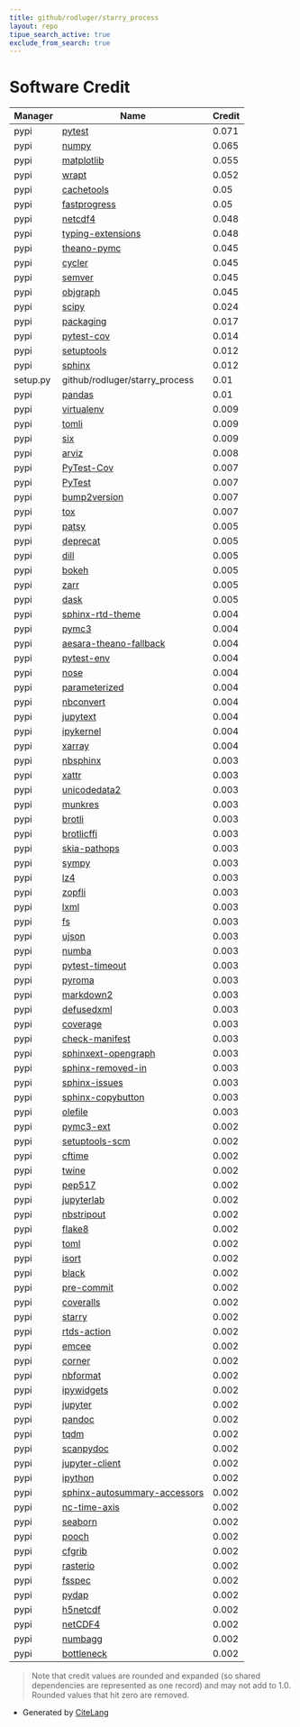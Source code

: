 ```yaml
---
title: github/rodluger/starry_process
layout: repo
tipue_search_active: true
exclude_from_search: true
---
```

# Software Credit

|Manager|Name|Credit|
|-------|----|------|
|pypi|[pytest](https://docs.pytest.org/en/latest/)|0.071|
|pypi|[numpy](https://pypi.org/project/numpy)|0.065|
|pypi|[matplotlib](https://matplotlib.org)|0.055|
|pypi|[wrapt](https://github.com/GrahamDumpleton/wrapt)|0.052|
|pypi|[cachetools](https://github.com/tkem/cachetools/)|0.05|
|pypi|[fastprogress](https://github.com/fastai/fastprogress)|0.05|
|pypi|[netcdf4](http://github.com/Unidata/netcdf4-python)|0.048|
|pypi|[typing-extensions](https://pypi.org/project/typing-extensions)|0.048|
|pypi|[theano-pymc](http://deeplearning.net/software/theano/)|0.045|
|pypi|[cycler](https://github.com/matplotlib/cycler)|0.045|
|pypi|[semver](https://github.com/python-semver/python-semver)|0.045|
|pypi|[objgraph](https://pypi.org/project/objgraph)|0.045|
|pypi|[scipy](https://pypi.org/project/scipy)|0.024|
|pypi|[packaging](https://pypi.org/project/packaging)|0.017|
|pypi|[pytest-cov](https://pypi.org/project/pytest-cov)|0.014|
|pypi|[setuptools](https://pypi.org/project/setuptools)|0.012|
|pypi|[sphinx](https://pypi.org/project/sphinx)|0.012|
|setup.py|github/rodluger/starry_process|0.01|
|pypi|[pandas](https://pypi.org/project/pandas)|0.01|
|pypi|[virtualenv](https://pypi.org/project/virtualenv)|0.009|
|pypi|[tomli](https://pypi.org/project/tomli)|0.009|
|pypi|[six](https://pypi.org/project/six)|0.009|
|pypi|[arviz](http://github.com/arviz-devs/arviz)|0.008|
|pypi|[PyTest-Cov](https://pypi.org/project/PyTest-Cov)|0.007|
|pypi|[PyTest](https://pypi.org/project/PyTest)|0.007|
|pypi|[bump2version](https://pypi.org/project/bump2version)|0.007|
|pypi|[tox](https://pypi.org/project/tox)|0.007|
|pypi|[patsy](https://github.com/pydata/patsy)|0.005|
|pypi|[deprecat](https://github.com/deprecat/deprecat)|0.005|
|pypi|[dill](https://github.com/uqfoundation/dill)|0.005|
|pypi|[bokeh](https://pypi.org/project/bokeh)|0.005|
|pypi|[zarr](https://pypi.org/project/zarr)|0.005|
|pypi|[dask](https://pypi.org/project/dask)|0.005|
|pypi|[sphinx-rtd-theme](https://pypi.org/project/sphinx-rtd-theme)|0.004|
|pypi|[pymc3](http://github.com/pymc-devs/pymc3)|0.004|
|pypi|[aesara-theano-fallback](https://github.com/exoplanet-dev/aesara-theano-fallback)|0.004|
|pypi|[pytest-env](https://github.com/MobileDynasty/pytest-env)|0.004|
|pypi|[nose](https://pypi.org/project/nose)|0.004|
|pypi|[parameterized](https://pypi.org/project/parameterized)|0.004|
|pypi|[nbconvert](https://pypi.org/project/nbconvert)|0.004|
|pypi|[jupytext](https://pypi.org/project/jupytext)|0.004|
|pypi|[ipykernel](https://pypi.org/project/ipykernel)|0.004|
|pypi|[xarray](https://github.com/pydata/xarray)|0.004|
|pypi|[nbsphinx](https://pypi.org/project/nbsphinx)|0.003|
|pypi|[xattr](https://pypi.org/project/xattr)|0.003|
|pypi|[unicodedata2](https://pypi.org/project/unicodedata2)|0.003|
|pypi|[munkres](https://pypi.org/project/munkres)|0.003|
|pypi|[brotli](https://pypi.org/project/brotli)|0.003|
|pypi|[brotlicffi](https://pypi.org/project/brotlicffi)|0.003|
|pypi|[skia-pathops](https://pypi.org/project/skia-pathops)|0.003|
|pypi|[sympy](https://pypi.org/project/sympy)|0.003|
|pypi|[lz4](https://pypi.org/project/lz4)|0.003|
|pypi|[zopfli](https://pypi.org/project/zopfli)|0.003|
|pypi|[lxml](https://pypi.org/project/lxml)|0.003|
|pypi|[fs](https://pypi.org/project/fs)|0.003|
|pypi|[ujson](https://pypi.org/project/ujson)|0.003|
|pypi|[numba](https://pypi.org/project/numba)|0.003|
|pypi|[pytest-timeout](https://pypi.org/project/pytest-timeout)|0.003|
|pypi|[pyroma](https://pypi.org/project/pyroma)|0.003|
|pypi|[markdown2](https://pypi.org/project/markdown2)|0.003|
|pypi|[defusedxml](https://pypi.org/project/defusedxml)|0.003|
|pypi|[coverage](https://pypi.org/project/coverage)|0.003|
|pypi|[check-manifest](https://pypi.org/project/check-manifest)|0.003|
|pypi|[sphinxext-opengraph](https://pypi.org/project/sphinxext-opengraph)|0.003|
|pypi|[sphinx-removed-in](https://pypi.org/project/sphinx-removed-in)|0.003|
|pypi|[sphinx-issues](https://pypi.org/project/sphinx-issues)|0.003|
|pypi|[sphinx-copybutton](https://pypi.org/project/sphinx-copybutton)|0.003|
|pypi|[olefile](https://pypi.org/project/olefile)|0.003|
|pypi|[pymc3-ext](https://github.com/exoplanet-dev/pymc3-ext)|0.002|
|pypi|[setuptools-scm](https://github.com/pypa/setuptools_scm/)|0.002|
|pypi|[cftime](https://pypi.org/project/cftime)|0.002|
|pypi|[twine](https://pypi.org/project/twine)|0.002|
|pypi|[pep517](https://pypi.org/project/pep517)|0.002|
|pypi|[jupyterlab](https://pypi.org/project/jupyterlab)|0.002|
|pypi|[nbstripout](https://pypi.org/project/nbstripout)|0.002|
|pypi|[flake8](https://pypi.org/project/flake8)|0.002|
|pypi|[toml](https://pypi.org/project/toml)|0.002|
|pypi|[isort](https://pypi.org/project/isort)|0.002|
|pypi|[black](https://pypi.org/project/black)|0.002|
|pypi|[pre-commit](https://pypi.org/project/pre-commit)|0.002|
|pypi|[coveralls](https://pypi.org/project/coveralls)|0.002|
|pypi|[starry](https://pypi.org/project/starry)|0.002|
|pypi|[rtds-action](https://pypi.org/project/rtds-action)|0.002|
|pypi|[emcee](https://pypi.org/project/emcee)|0.002|
|pypi|[corner](https://pypi.org/project/corner)|0.002|
|pypi|[nbformat](https://pypi.org/project/nbformat)|0.002|
|pypi|[ipywidgets](https://pypi.org/project/ipywidgets)|0.002|
|pypi|[jupyter](https://pypi.org/project/jupyter)|0.002|
|pypi|[pandoc](https://pypi.org/project/pandoc)|0.002|
|pypi|[tqdm](https://pypi.org/project/tqdm)|0.002|
|pypi|[scanpydoc](https://pypi.org/project/scanpydoc)|0.002|
|pypi|[jupyter-client](https://pypi.org/project/jupyter-client)|0.002|
|pypi|[ipython](https://pypi.org/project/ipython)|0.002|
|pypi|[sphinx-autosummary-accessors](https://pypi.org/project/sphinx-autosummary-accessors)|0.002|
|pypi|[nc-time-axis](https://pypi.org/project/nc-time-axis)|0.002|
|pypi|[seaborn](https://pypi.org/project/seaborn)|0.002|
|pypi|[pooch](https://pypi.org/project/pooch)|0.002|
|pypi|[cfgrib](https://pypi.org/project/cfgrib)|0.002|
|pypi|[rasterio](https://pypi.org/project/rasterio)|0.002|
|pypi|[fsspec](https://pypi.org/project/fsspec)|0.002|
|pypi|[pydap](https://pypi.org/project/pydap)|0.002|
|pypi|[h5netcdf](https://pypi.org/project/h5netcdf)|0.002|
|pypi|[netCDF4](https://pypi.org/project/netCDF4)|0.002|
|pypi|[numbagg](https://pypi.org/project/numbagg)|0.002|
|pypi|[bottleneck](https://pypi.org/project/bottleneck)|0.002|


> Note that credit values are rounded and expanded (so shared dependencies are represented as one record) and may not add to 1.0. Rounded values that hit zero are removed.


- Generated by [CiteLang](https://github.com/vsoch/citelang)

